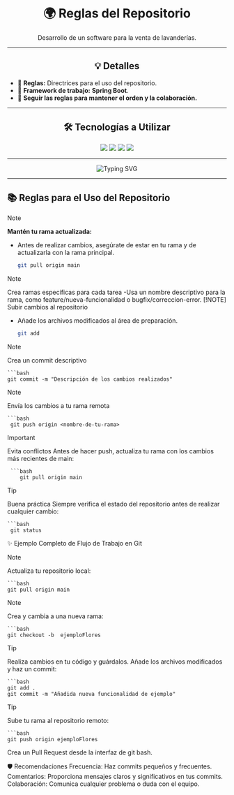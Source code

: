 <div align="center">
  <h1>🌍 Reglas del Repositorio</h1>
</div>

<div align="center">
  <p>Desarrollo de un software para la venta de lavanderías.</p>
</div>

---

<div align="center">
  <h2>💡 Detalles</h2>
</div>

- 🎯 **Reglas:** Directrices para el uso del repositorio.
- 🌱 **Framework de trabajo:** **Spring Boot**.
- 💬 **Seguir las reglas para mantener el orden y la colaboración.**

---

<div align="center">
  <h2>🛠️ Tecnologías a Utilizar</h2>
</div>

<div align="center">
  <img src="https://img.shields.io/badge/Java-ED8B00?style=for-the-badge&logo=java&logoColor=white">
  <img src="https://img.shields.io/badge/HTML5-E34F26?style=for-the-badge&logo=html5&logoColor=white">
  <img src="https://img.shields.io/badge/CSS3-1572B6?style=for-the-badge&logo=css3&logoColor=white">
  <img src="https://img.shields.io/badge/JavaScript-F7DF1E?style=for-the-badge&logo=javascript&logoColor=black">
</div>

---

<div align="center">
  <img src="https://readme-typing-svg.herokuapp.com?font=Fira+Code&size=22&pause=1000&color=36BCF7&width=435&lines=🌟+Transformando+ideas+en+código+🌟;💻+Desarrollo+tecnológico+con+propósito+💻;🚀+Reglas+y+creatividad+🚀;" alt="Typing SVG">
</div>

---

## 📚 Reglas para el Uso del Repositorio

> [!NOTE]
>  **Mantén tu rama actualizada:**
   - Antes de realizar cambios, asegúrate de estar en tu rama y de actualizarla con la rama principal.
     ```bash
     git pull origin main
> [!NOTE]
>  Crea ramas específicas para cada tarea
   -Usa un nombre descriptivo para la rama, como feature/nueva-funcionalidad o bugfix/correccion-error.
> [!NOTE]
> Subir cambios al repositorio
  - Añade los archivos modificados al área de preparación.
    ```bash
    git add
> [!NOTE]
> Crea un commit descriptivo

    ```bash
    git commit -m "Descripción de los cambios realizados" 

> [!NOTE]
> Envía los cambios a tu rama remota
> 
    ```bash
     git push origin <nombre-de-tu-rama>

> [!IMPORTANT]
> Evita conflictos 
  Antes de hacer push, actualiza tu rama con los cambios más recientes de main:

     ```bash
        git pull origin main
        
> [!TIP]
> Buena práctica 
 Siempre verifica el estado del repositorio antes de realizar cualquier cambio:

    ```bash
     git status


✨ Ejemplo Completo de Flujo de Trabajo en Git

> [!NOTE]
>  Actualiza tu repositorio local:

    ```bash
    git pull origin main
    
> [!NOTE]
> Crea y cambia a una nueva rama:

    ```bash
    git checkout -b  ejemploFlores

> [!TIP]
> Realiza cambios en tu código y guárdalos. 
  Añade los archivos modificados y haz un commit:

    ```bash
    git add .
    git commit -m "Añadida nueva funcionalidad de ejemplo"
> [!TIP]
>  Sube tu rama al repositorio remoto:

    ```bash
    git push origin ejemploFlores
Crea un Pull Request desde la interfaz de git bash.

🛡️ Recomendaciones
Frecuencia: Haz commits pequeños y frecuentes.
Comentarios: Proporciona mensajes claros y significativos en tus commits.
Colaboración: Comunica cualquier problema o duda con el equipo.

   
